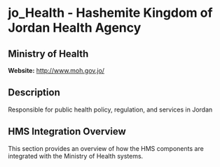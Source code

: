 # jo_Health - Hashemite Kingdom of Jordan Health Agency

## Ministry of Health

**Website:** http://www.moh.gov.jo/

## Description

Responsible for public health policy, regulation, and services in Jordan

## HMS Integration Overview

This section provides an overview of how the HMS components are integrated with the Ministry of Health systems.
